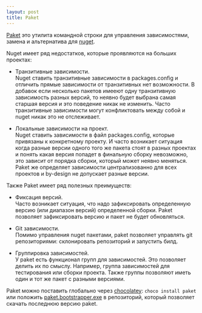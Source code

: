 ```yaml
---
layout: post
title: Paket
---
```

[Paket](https://fsprojects.github.io/Paket/) это утилита командной строки для управления
зависимостями, замена и альтернатива для [nuget](https://www.nuget.org/). 

Nuget имеет ряд недостатков, которые проявляются на больших проектах:
* Транзитивные зависимости.<br/>
  Nuget ставить транзитивные зависимости в packages.config и отличить прямые зависимости
  от транзитивных нет возможности. В добавок если несколько пакетов имееют одну транзитивную
  зависимость разных версий, то неявно будет выбрана самая старшая версия и это поведение никак
  не изменить. 
  Часто транзитивные зависимости могут конфликтовать между собой и nuget никак это не
  отслеживает.

* Локальные зависимости на проект.<br/>
  Nuget ставить зависимости в файл packages.config, которые привязаны к конкретному проекту.
  И часто возникает ситуация когда разные версии одного того же пакета стоят в разных проектах
  и понять какая версия попадет в финальную сборку невозможно, это зависит от порядка сборки,
  который может неявно меняться. Paket же определяет зависимости централизованно для всех
  проектов и by-design не допускает разные версии.  

Также Paket имеет ряд полезных преимуществ:
* Фиксация версий.<br/>
  Часто возникает ситуация, что надо зафиксировать определенную версию (или диапазон версий)
  определенной сборки. Paket позволяет зафиксировать версию и пакет не будет обновляться.
  
* Git зависимости.<br/>
  Помимо управления nuget пакетами, paket позволяет управлять git репозиториями: склонировать
  репозиторий и запустить билд.

* Группировка зависимостей.<br/>
  У paket есть функционал групп для зависимостей. Это позволяет делить их по смыслу. 
  Например, группа зависимостей для тестирования или сборки проекта. Также группы позволяют
  иметь один и тот же пакет с разными версиями.

Paket можно поставить глобально через [chocolatey](https://chocolatey.org/packages/Paket): `choco install paket`
или положить [paket.bootstrapper.exe](https://fsprojects.github.io/Paket/bootstrapper.html) 
в репозиторий, который позволяет скачать последнюю версию paket.